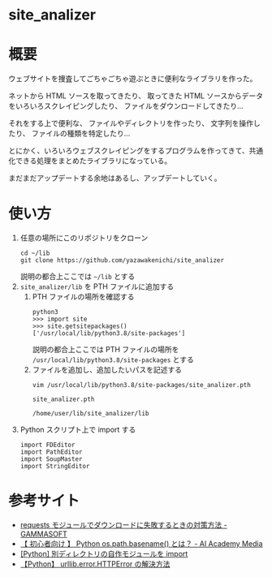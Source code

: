 # site_analizer
# 概要
ウェブサイトを捜査してごちゃごちゃ遊ぶときに便利なライブラリを作った。

ネットから HTML ソースを取ってきたり、
取ってきた HTML ソースからデータをいろいろスクレイピングしたり、
ファイルをダウンロードしてきたり...

それをする上で便利な、
ファイルやディレクトリを作ったり、
文字列を操作したり、
ファイルの種類を特定したり...

とにかく、いろいろウェブスクレイピングをするプログラムを作ってきて、共通化できる処理をまとめたライブラリになっている。

まだまだアップデートする余地はあるし、アップデートしていく。

# 使い方
1. 任意の場所にこのリポジトリをクローン
    ```
    cd ~/lib
    git clone https://github.com/yazawakenichi/site_analizer
    ```
    説明の都合上ここでは `~/lib` とする
2. `site_analizer/lib` を PTH ファイルに追加する
    1. PTH ファイルの場所を確認する
        ```
        python3
        >>> import site
        >>> site.getsitepackages()
        ['/usr/local/lib/python3.8/site-packages']
        ```
        説明の都合上ここでは PTH ファイルの場所を `/usr/local/lib/python3.8/site-packages` とする
    2. ファイルを追加し、追加したいパスを記述する
        ```
        vim /usr/local/lib/python3.8/site-packages/site_analizer.pth
        ```
        `site_analizer.pth`
        ```
        /home/user/lib/site_analizer/lib
        ```
3. Python スクリプト上で import する
    ```
    import FDEditor
    import PathEditor
    import SoupMaster
    import StringEditor
    ```

# 参考サイト
- [requests モジュールでダウンロードに失敗するときの対策方法 - GAMMASOFT](https://gammasoft.jp/support/solutions-of-requests-get-failed/)
- [【 初心者向け 】 Python os.path.basename() とは？ - AI Academy Media](https://aiacademy.jp/media/?p=1584)
- [[Python] 別ディレクトリの自作モジュールを import](https://fuji-pocketbook.net/another-dir-module/)
- [【Python】 urllib.error.HTTPError の解決方法](https://self-development.info/%E3%80%90python%E3%80%91urllib-error-httperror%E3%81%AE%E8%A7%A3%E6%B1%BA%E6%96%B9%E6%B3%95/)